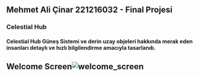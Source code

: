 ## Mehmet Ali Çinar 221216032 - Final Projesi
### Celestial Hub
#### Celestial Hub Güneş Sistemi ve derin uzay objeleri hakkında merak eden insanları detaylı ve hızlı bilgilendirme amacıyla tasarlandı.

## Welcome Screen![welcome_screen](https://github.com/mehmetalicinar34/finalProjesi/assets/148943555/184c4322-f5e9-4566-8e41-ea266881f14d)
